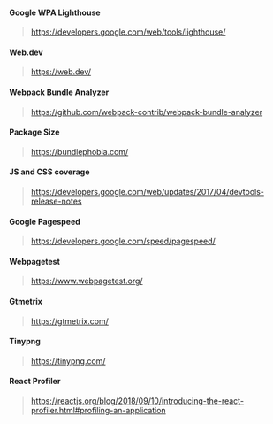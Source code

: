 ####  Google WPA Lighthouse

> https://developers.google.com/web/tools/lighthouse/

#### Web.dev

> https://web.dev/

####  Webpack Bundle Analyzer

> https://github.com/webpack-contrib/webpack-bundle-analyzer

#### Package Size

> https://bundlephobia.com/

#### JS and CSS coverage

> https://developers.google.com/web/updates/2017/04/devtools-release-notes

####  Google Pagespeed

> https://developers.google.com/speed/pagespeed/

####  Webpagetest

> https://www.webpagetest.org/

####  Gtmetrix

> https://gtmetrix.com/

####  Tinypng

> https://tinypng.com/

####  React Profiler

> https://reactjs.org/blog/2018/09/10/introducing-the-react-profiler.html#profiling-an-application

